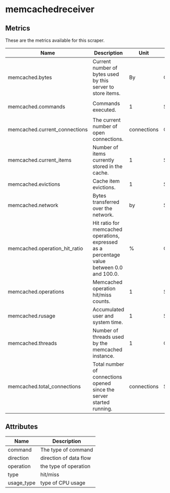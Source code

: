 [comment]: <> (Code generated by mdatagen. DO NOT EDIT.)

# memcachedreceiver

## Metrics

These are the metrics available for this scraper.

| Name | Description | Unit | Type | Attributes |
| ---- | ----------- | ---- | ---- | ---------- |
| memcached.bytes | Current number of bytes used by this server to store items. | By | Gauge | <ul> </ul> |
| memcached.commands | Commands executed. | 1 | Sum | <ul> <li>command</li> </ul> |
| memcached.current_connections | The current number of open connections. | connections | Gauge | <ul> </ul> |
| memcached.current_items | Number of items currently stored in the cache. | 1 | Sum | <ul> </ul> |
| memcached.evictions | Cache item evictions. | 1 | Sum | <ul> </ul> |
| memcached.network | Bytes transferred over the network. | by | Sum | <ul> <li>direction</li> </ul> |
| memcached.operation_hit_ratio | Hit ratio for memcached operations, expressed as a percentage value between 0.0 and 100.0. | % | Gauge | <ul> <li>operation</li> </ul> |
| memcached.operations | Memcached operation hit/miss counts. | 1 | Sum | <ul> <li>type</li> <li>operation</li> </ul> |
| memcached.rusage | Accumulated user and system time. | 1 | Sum | <ul> </ul> |
| memcached.threads | Number of threads used by the memcached instance. | 1 | Gauge | <ul> </ul> |
| memcached.total_connections | Total number of connections opened since the server started running. | connections | Sum | <ul> </ul> |

## Attributes

| Name | Description |
| ---- | ----------- |
| command | The type of command |
| direction | direction of data flow |
| operation | the type of operation |
| type | hit/miss |
| usage_type | type of CPU usage |